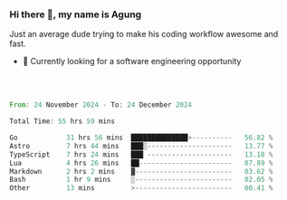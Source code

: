 ### Hi there 👋, my name is Agung
Just an average dude trying to make his coding workflow awesome and fast.

<!--
**agungfir98/agungfir98** is a ✨ _special_ ✨ repository because its `README.md` (this file) appears on your GitHub profile.
-->

- 🔭 Currently looking for a software engineering opportunity
<br/>
<br/>
<!--START_SECTION:waka-->

```rust
From: 24 November 2024 - To: 24 December 2024

Total Time: 55 hrs 59 mins

Go            31 hrs 56 mins  ██████████████>----------   56.82 %
Astro         7 hrs 44 mins   ███░---------------------   13.77 %
TypeScript    7 hrs 24 mins   ███ ---------------------   13.18 %
Lua           4 hrs 26 mins   ██-----------------------   07.89 %
Markdown      2 hrs 2 mins    ▓------------------------   03.62 %
Bash          1 hr 9 mins     ░------------------------   02.05 %
Other         13 mins         >------------------------   00.41 %
```

<!--END_SECTION:waka-->
